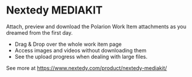 <script>
window.location.replace("https://www.nextedy.com/product/nextedy-mediakit/");
</script>

# Nextedy MEDIAKIT

Attach, preview and download the Polarion Work Item attachments as you dreamed from the first day.

* Drag & Drop over the whole work item page
* Access images and videos without downloading them
* See the upload progress when dealing with large files.

See more at <a href="https://www.nextedy.com/product/nextedy-mediakit/">https://www.nextedy.com/product/nextedy-mediakit/</a>